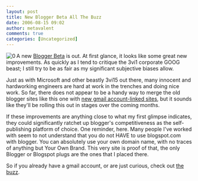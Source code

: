 ```yaml
---
layout: post
title: New Blogger Beta All The Buzz
date: 2006-08-15 09:02
author: metavalent
comments: true
categories: [Uncategorized]
---
```

<!--Lead Photo --><a href="http://buzz.blogger.com/2006/08/blogger-in-beta.html"><img src="http://metavalent.info/images/blogger.beta.buzz.logo.jpg" align="left" border="0" alt="0" /></a><!-- Commentary -->A new <a href="http://buzz.blogger.com/2006/08/blogger-in-beta.html">Blogger Beta</a> is out.  At first glance, it looks like some great new improvements.  As quickly as I tend to critique the 3vi1 corporate GOOG beast; I still try to be as fair as my significant subjective biases allow.  

Just as with Microsoft and other beastly 3vi15 out there, many innocent and hardworking engineers are hard at work in the trenches and doing nice work.  So far, there does not appear to be a handy way to merge the old blogger sites like this one with <a href="http://metavalent.blogspot.com/">new gmail account-linked sites</a>, but it sounds like they'll be rolling this out in stages over the coming months.

If these improvements are anything close to what my first glimpse indicates, they could significantly ratchet up blogger's competitiveness as the self-publishing platform of choice.  One reminder, here.  Many people I've worked with seem to not understand that you do not HAVE to use blogspot.com with blogger.  You can absolutely use your own domain name, with no traces of anything but Your Own Brand.  This very site is proof of that, the only Blogger or Blogspot plugs are the ones that I placed there.

So if you already have a gmail account, or are just curious, check out <a href="http://buzz.blogger.com/2006/08/blogger-in-beta.html">the buzz</a>.
